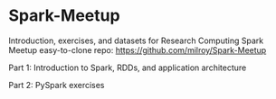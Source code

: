 # Spark-Meetup
Introduction, exercises, and datasets for Research Computing Spark Meetup
easy-to-clone repo: https://github.com/milroy/Spark-Meetup

Part 1: Introduction to Spark, RDDs, and application architecture

Part 2: PySpark exercises
